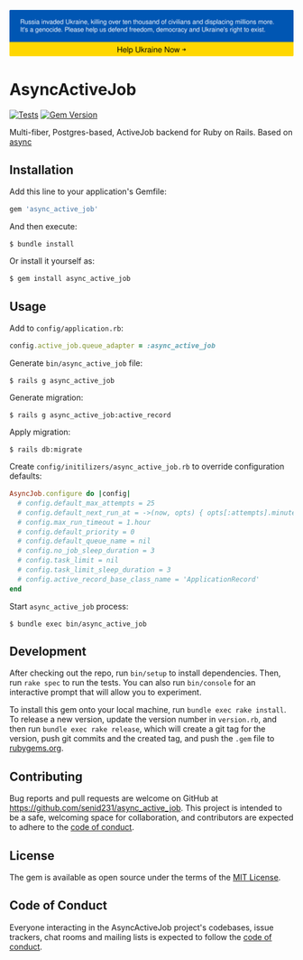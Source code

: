 [![Stand With Ukraine](https://raw.githubusercontent.com/vshymanskyy/StandWithUkraine/main/banner2-direct.svg)](https://vshymanskyy.github.io/StandWithUkraine)

# AsyncActiveJob

[![Tests](https://github.com/senid231/async_active_job/actions/workflows/tests.yml/badge.svg?branch=master)](https://github.com/senid231/async_active_job/actions/workflows/tests.yml)
[![Gem Version](https://badge.fury.io/rb/async_active_job.svg)](https://badge.fury.io/rb/async_active_job)

Multi-fiber, Postgres-based, ActiveJob backend for Ruby on Rails.
Based on [async](https://github.com/socketry/async)

## Installation

Add this line to your application's Gemfile:

```ruby
gem 'async_active_job'
```

And then execute:

    $ bundle install

Or install it yourself as:

    $ gem install async_active_job

## Usage

Add to `config/application.rb`:
```ruby
config.active_job.queue_adapter = :async_active_job
```

Generate `bin/async_active_job` file:
```shell
$ rails g async_active_job
```

Generate migration:
```shell
$ rails g async_active_job:active_record
```

Apply migration:
```shell
$ rails db:migrate
```

Create `config/initilizers/async_active_job.rb` to override configuration defaults:
```ruby
AsyncJob.configure do |config|
  # config.default_max_attempts = 25
  # config.default_next_run_at = ->(now, opts) { opts[:attempts].minutes.from_now(now) }
  # config.max_run_timeout = 1.hour
  # config.default_priority = 0
  # config.default_queue_name = nil
  # config.no_job_sleep_duration = 3
  # config.task_limit = nil
  # config.task_limit_sleep_duration = 3
  # config.active_record_base_class_name = 'ApplicationRecord'
end
```

Start `async_active_job` process:
```shell
$ bundle exec bin/async_active_job
```

## Development

After checking out the repo, run `bin/setup` to install dependencies. Then, run `rake spec` to run the tests. You can also run `bin/console` for an interactive prompt that will allow you to experiment.

To install this gem onto your local machine, run `bundle exec rake install`. To release a new version, update the version number in `version.rb`, and then run `bundle exec rake release`, which will create a git tag for the version, push git commits and the created tag, and push the `.gem` file to [rubygems.org](https://rubygems.org).

## Contributing

Bug reports and pull requests are welcome on GitHub at https://github.com/senid231/async_active_job. This project is intended to be a safe, welcoming space for collaboration, and contributors are expected to adhere to the [code of conduct](https://github.com/senid231/async_active_job/blob/master/CODE_OF_CONDUCT.md).

## License

The gem is available as open source under the terms of the [MIT License](https://opensource.org/licenses/MIT).

## Code of Conduct

Everyone interacting in the AsyncActiveJob project's codebases, issue trackers, chat rooms and mailing lists is expected to follow the [code of conduct](https://github.com/senid231/async_active_job/blob/master/CODE_OF_CONDUCT.md).
